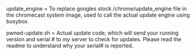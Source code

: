 update_engine = To replace googles stock /chrome/update_engine file in the chromecast system image, used to call the actual update engine using busybox.

pwned-update.sh = Actual update code, which will send your running version and serial # to my server to check for updates. Please read the readme to understand why your serial# is reported.

